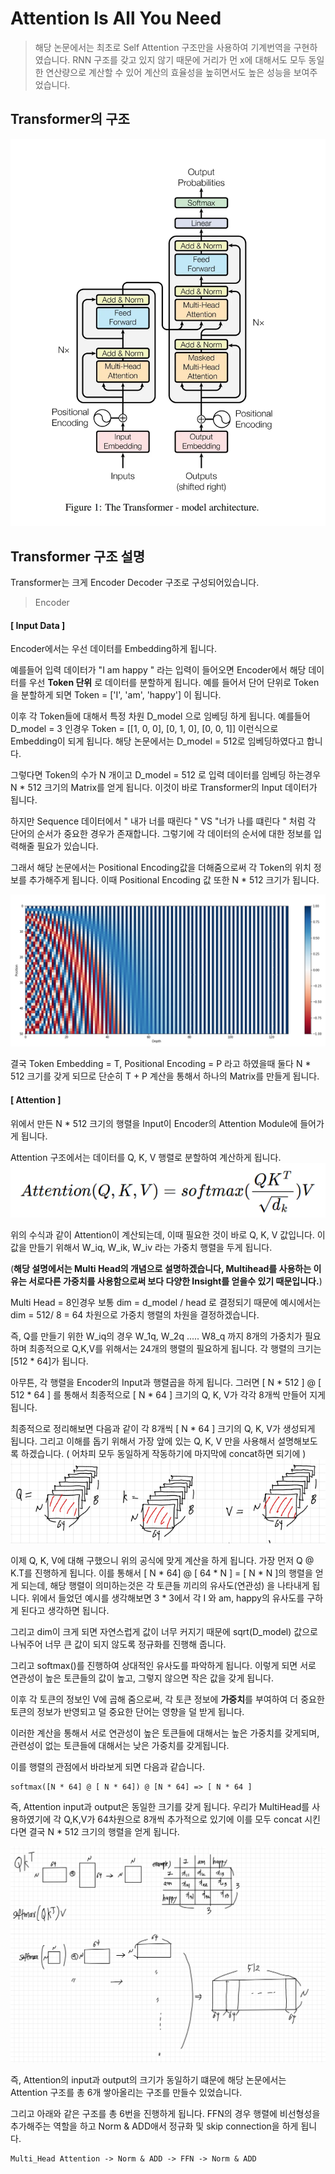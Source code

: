 # Attention Is All You Need

> 해당 논문에서는 최초로 Self Attention 구조만을 사용하여 기계번역을 구현하였습니다. RNN 구조를 갖고 있지 않기 때문에 거리가 먼 x에 대해서도 모두 동일한 연산량으로 계산할 수 있어 계산의 효율성을 높히면서도 높은 성능을 보여주었습니다.

## Transformer의 구조
![alt text](image.png)

## Transformer 구조 설명

Transformer는 크게 Encoder Decoder 구조로 구성되어있습니다. 

> Encoder

#### [ Input Data ]
Encoder에서는 우선 데이터를 Embedding하게 됩니다.

예를들어 입력 데이터가 "I am happy " 라는 입력이 들어오면 Encoder에서 해당 데이터를 우선 **Token 단위** 로 데이터를 분할하게 됩니다. 예를 들어서 단어 단위로 Token을 분할하게 되면  Token = ['I', 'am', 'happy'] 이 됩니다.


이후 각 Token들에 대해서 특정 차원 D_model 으로 임베딩 하게 됩니다.
예를들어 D_model = 3 인경우 
Token = [[1, 0, 0], [0, 1, 0], [0, 0, 1]] 이런식으로 Embedding이 되게 됩니다.
해당 논문에서는 D_model = 512로 임베딩하였다고 합니다.

그렇다면 Token의 수가 N 개이고 D_model = 512 로 입력 데이터를 임베딩 하는경우 N * 512 크기의 Matrix를 얻게 됩니다. 이것이 바로 Transformer의 Input 데이터가 됩니다.

하지만 Sequence 데이터에서 " 내가 너를 때린다 " VS "너가 나를 떄린다 " 처럼 각 단어의 순서가 중요한 경우가 존재합니다. 그렇기에 각 데이터의 순서에 대한 정보를 입력해줄 필요가 있습니다.

그래서 해당 논문에서는 Positional Encoding값을 더해줌으로써 각 Token의 위치 정보를 추가해주게 됩니다. 이때 Positional Encoding 값 또한 N * 512 크기가 됩니다. 

![alt text](image-1.png)

결국 Token Embedding = T, Positional Encoding = P 라고 하였을때 둘다 N * 512 크기를 갖게 되므로 단순히 T + P 계산을 통해서 하나의 Matrix를 만들게 됩니다.



#### [ Attention ]
위에서 만든 N * 512 크기의 행렬을 Input이 Encoder의 Attention Module에 들어가게 됩니다.

Attention 구조에서는 데이터를 Q, K, V 행렬로 분할하여 계산하게 됩니다.
![alt text](image-2.png)

위의 수식과 같이 Attention이 계산되는데, 이때 필요한 것이 바로 Q, K, V 값입니다. 이 값을 만들기 위해서 W_iq, W_ik, W_iv 라는 가중치 행렬을 두게 됩니다.


(**해당 설명에서는 Multi Head의 개념으로 설명하겠습니다, Multihead를 사용하는 이유는 서로다른 가중치를 사용함으로써 보다 다양한 Insight를 얻을수 있기 때문입니다.**)


Multi Head = 8인경우 보통 dim = d_model / head 로 결정되기 때문에 예시에서는 dim = 512/ 8 = 64 차원으로 가중치 행렬의 차원을 결정하겠습니다.

즉, Q를 만들기 위한 W_iq의 경우 W_1q, W_2q ..... W8_q 까지 8개의 가중치가 필요하며 최종적으로 Q,K,V를 위해서는 24개의 행렬의 필요하게 됩니다. 각 행렬의 크기는 [512 * 64]가 됩니다.

아무튼, 각 행렬을 Encoder의 Input과 행렬곱을 하게 됩니다. 그러면 [ N * 512 ] @ [ 512 * 64 ] 를 통해서 최종적으로 [ N * 64 ] 크기의 Q, K, V가 각각 8개씩 만들어 지게 됩니다.

최종적으로 정리해보면 다음과 같이 각 8개씩 [ N * 64 ] 크기의 Q, K, V가 생성되게 됩니다. 그리고 이해를 돕기 위해서 가장 앞에 있는 Q, K, V 만을 사용해서 설명해보도록 하겠습니다. ( 어차피 모두 동일하게 작동하기에 마지막에 concat하면 되기에 )
![alt text](image-3.png)


이제 Q, K, V에 대해 구했으니 위의 공식에 맞게 계산을 하게 됩니다. 가장 먼저 Q @ K.T를 진행하게 됩니다. 이를 통해서 [ N * 64] @ [ 64 * N ] = [ N * N ]의 행렬을 얻게 되는데, 해당 행렬이 의미하는것은 각 토큰들 끼리의 유사도(연관성) 을 나타내게 됩니다. 위에서 들었던 예시를 생각해보면 3 * 3에서 각 I 와 am, happy의 유사도를 구하게 된다고 생각하면 됩니다.

그리고 dim이 크게 되면 자연스럽게 값이 너무 커지기 때문에 sqrt(D_model) 값으로 나눠주어 너무 큰 값이 되지 않도록 정규화를 진행해 줍니다.

그리고 softmax()를 진행하여 상대적인 유사도를 파악하게 됩니다. 이렇게 되면 서로 연관성이 높은 토큰들의 값이 높고, 그렇지 않으면 작은 값을 갖게 됩니다. 

이후 각 토큰의 정보인 V에 곱해 줌으로써, 각 토큰 정보에 **가중치**를 부여하여 더 중요한 토큰의 정보가 반영되고 덜 중요한 단어는 영향을 덜 받게 됩니다.

이러한 계산을 통해서 서로 연관성이 높은 토큰들에 대해서는 높은 가중치를 갖게되며, 관련성이 없는 토큰들에 대해서는 낮은 가중치를 갖게됩니다.

이를 행렬의 관점에서 바라보게 되면 다음과 같습니다.

    softmax([N * 64] @ [ N * 64]) @ [N * 64] => [ N * 64 ] 

즉, Attention input과 output은 동일한 크기를 갖게 됩니다.  우리가 MultiHead를 사용하였기에 각 Q,K,V가 64차원으로 8개씩 추가적으로 있기에 이를 모두  concat 시킨다면 결국 N * 512 크기의 행렬을 얻게 됩니다. 

![alt text](image-4.png)

즉, Attention의 input과 output의 크기가 동일하기 떄문에 해당 논문에서는 Attention 구조를 총 6개 쌓아올리는 구조를 만들수 있었습니다.




그리고 아래와 같은 구조를 총 6번을 진행하게 됩니다. FFN의 경우 행렬에 비선형성을 추가해주는 역할을 하고 Norm & ADD애서 정규화 및 skip connection을 하게 됩니다.
        
    Multi_Head Attention -> Norm & ADD -> FFN -> Norm & ADD

